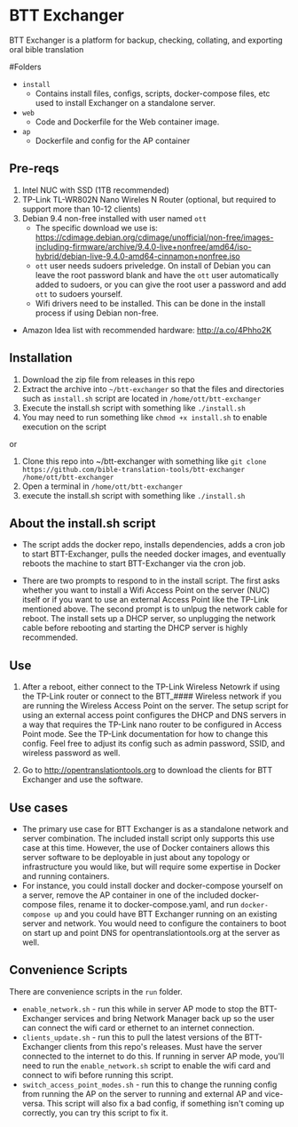 # BTT Exchanger
BTT Exchanger is a platform for backup, checking, collating, and exporting oral bible translation

#Folders
- `install`
    - Contains install files, configs, scripts, docker-compose files, etc used to install Exchanger on a standalone server.
- `web`
    - Code and Dockerfile for the Web container image.
- `ap`
    - Dockerfile and config for the AP container

## Pre-reqs
1. Intel NUC with SSD (1TB recommended)
1. TP-Link TL-WR802N Nano Wireles N Router (optional, but required to support more than 10-12 clients)
1. Debian 9.4 non-free installed with user named `ott`
    * The specific download we use is: https://cdimage.debian.org/cdimage/unofficial/non-free/images-including-firmware/archive/9.4.0-live+nonfree/amd64/iso-hybrid/debian-live-9.4.0-amd64-cinnamon+nonfree.iso
    * `ott` user needs sudoers priveledge. On install of Debian you can leave the root password blank and have the `ott` user automatically added to sudoers, or you can give the root user a password and add `ott` to sudoers yourself.
    * Wifi drivers need to be installed. This can be done in the install process if using Debian non-free.
- Amazon Idea list with recommended hardware: http://a.co/4Phho2K

## Installation

1. Download the zip file from releases in this repo
1. Extract the archive into `~/btt-exchanger` so that the files and directories such as `install.sh` script are located in `/home/ott/btt-exchanger`
1. Execute the install.sh script with something like `./install.sh`
1. You may need to run something like `chmod +x install.sh` to enable execution on the script

or

1. Clone this repo into ~/btt-exchanger with something like `git clone https://github.com/bible-translation-tools/btt-exchanger /home/ott/btt-exchanger`
1. Open a terminal in `/home/ott/btt-exchanger`
1. execute the install.sh script with something like `./install.sh`


## About the install.sh script
- The script adds the docker repo, installs dependencies, adds a cron job to start BTT-Exchanger, pulls the needed docker images, and eventually reboots the machine to start BTT-Exchanger via the cron job.

- There are two prompts to respond to in the install script. The first asks whether you want to install a Wifi Access Point on the server (NUC) itself or if you want to use an external Access Point like the TP-Link mentioned above. The second prompt is to unlpug the network cable for reboot. The install sets up a DHCP server, so unplugging the network cable before rebooting and starting the DHCP server is highly recommended. 

## Use
1. After a reboot, either connect to the TP-Link Wireless Netowrk if using the TP-Link router or connect to the BTT_#### Wireless network if you are running the Wireless Access Point on the server. The setup script for using an external access point configures the DHCP and DNS servers in a way that requires the TP-Link nano router to be configured in Access Point mode. See the TP-Link documentation for how to change this config. Feel free to adjust its config such as admin password, SSID, and wireless password as well.

1. Go to http://opentranslationtools.org to download the clients for BTT Exchanger and use the software.

## Use cases
- The primary use case for BTT Exchanger is as a standalone network and server combination. The included install script only supports this use case at this time. However, the use of Docker containers allows this server software to be deployable in just about any topology or infrastructure you would like, but will require some expertise in Docker and running containers.
- For instance, you could install docker and docker-compose yourself on a server, remove the AP container in one of the included docker-compose files, rename it to docker-compose.yaml, and run `docker-compose up` and you could have BTT Exchanger running on an existing server and network. You would need to configure the containers to boot on start up and point DNS for opentranslationtools.org at the server as well.

## Convenience Scripts
There are convenience scripts in the `run` folder.
- `enable_network.sh` - run this while in server AP mode to stop the BTT-Exchanger services and bring Network Manager back up so the user can connect the wifi card or ethernet to an internet connection.
- `clients_update.sh` - run this to pull the latest versions of the BTT-Exchanger clients from this repo's releases. Must have the server connected to the internet to do this. If running in server AP mode, you'll need to run the `enable_network.sh` script to enable the wifi card and connect to wifi before running this script.
- `switch_access_point_modes.sh` - run this to change the running config from running the AP on the server to running and external AP and vice-versa. This script will also fix a bad config, if something isn't coming up correctly, you can try this script to fix it.
